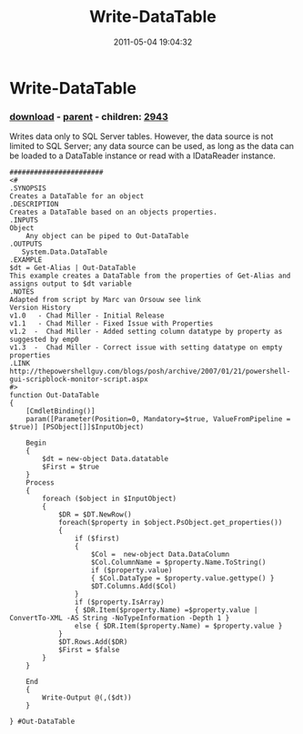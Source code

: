 ﻿---
pid:            2653
poster:         Chad Miller
title:          Write-DataTable
date:           2011-05-04 19:04:32
format:         posh
parent:         2647
parent:         2647
children:       2943
---

# Write-DataTable

### [download](2653.ps1) - [parent](2647.md) - children: [2943](2943.md)

Writes data only to SQL Server tables. However, the data source is not limited to SQL Server; any data source can be used, as long as the data can be loaded to a DataTable instance or read with a IDataReader instance.

```posh
#######################
<#
.SYNOPSIS
Creates a DataTable for an object
.DESCRIPTION
Creates a DataTable based on an objects properties.
.INPUTS
Object
    Any object can be piped to Out-DataTable
.OUTPUTS
   System.Data.DataTable
.EXAMPLE
$dt = Get-Alias | Out-DataTable
This example creates a DataTable from the properties of Get-Alias and assigns output to $dt variable
.NOTES
Adapted from script by Marc van Orsouw see link
Version History
v1.0   - Chad Miller - Initial Release
v1.1   - Chad Miller - Fixed Issue with Properties
v1.2  -  Chad Miller - Added setting column datatype by property as suggested by emp0
v1.3  -  Chad Miller - Correct issue with setting datatype on empty properties
.LINK
http://thepowershellguy.com/blogs/posh/archive/2007/01/21/powershell-gui-scripblock-monitor-script.aspx
#>
function Out-DataTable
{
    [CmdletBinding()]
    param([Parameter(Position=0, Mandatory=$true, ValueFromPipeline = $true)] [PSObject[]]$InputObject)

    Begin
    {
        $dt = new-object Data.datatable  
        $First = $true 
    }
    Process
    {
        foreach ($object in $InputObject)
        {
            $DR = $DT.NewRow()  
            foreach($property in $object.PsObject.get_properties())
            {  
                if ($first)
                {  
                    $Col =  new-object Data.DataColumn  
                    $Col.ColumnName = $property.Name.ToString()  
                    if ($property.value)
                    { $Col.DataType = $property.value.gettype() }
                    $DT.Columns.Add($Col)
                }  
                if ($property.IsArray)
                { $DR.Item($property.Name) =$property.value | ConvertTo-XML -AS String -NoTypeInformation -Depth 1 }  
                else { $DR.Item($property.Name) = $property.value }  
            }  
            $DT.Rows.Add($DR)  
            $First = $false
        }
    } 
     
    End
    {
        Write-Output @(,($dt))
    }

} #Out-DataTable
```
